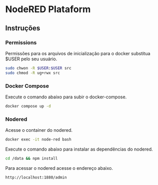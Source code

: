 # NodeRED Plataform

## Instruções

### Permissions

Permissões para os arquivos de inicialização para o docker substitua $USER pelo seu usuário.

```bash
sudo chwon -R $USER:$USER src
sudo chmod -R ug+rwx src
```

### Docker Compose

Execute o comando abaixo para subir o docker-compose.

```bash
docker compose up -d
```

### Nodered

Acesse o container do nodered.

```bash
docker exec -it node-red bash
```

Execute o comando abaixo para instalar as dependências do nodered.

```bash
cd /data && npm install
```

Para acessar o nodered acesse o endereço abaixo.

```bash
http://localhost:1880/admin
```
